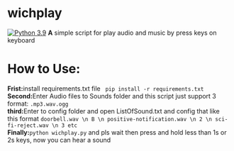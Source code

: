 <h1>wichplay</h1>
<a href="http://www.python.org/download/" rel="nofollow"><img src="https://img.shields.io/badge/Python-3.9-yellow.svg" alt="Python 3.9" data-canonical-src="https://img.shields.io/badge/Python-3.9-yellow.svg" style="max-width: 100%;"></a>
<strong>A</strong> simple script for play audio and music by press keys on keyboard
<h1>How to Use:</h1>
<strong>Frist:</strong>install requirements.txt file <code> pip install -r requirements.txt</code>
<br>
<strong>Second:</strong>Enter Audio files to Sounds folder and this script just support 3 format: <code>.mp3</code><code>.wav</code><code>.ogg</code>
<br>
<strong>third:</strong>Enter to config folder and open ListOfSound.txt and config that like this format <code>doorbell.wav \n B \n positive-notification.wav \n 2 \n sci-fi-reject.wav \n 3 etc</code>
<br>
<strong>Finally:</strong><code>python wichplay.py</code> and pls wait then press and hold less than 1s or 2s  keys, now you can hear a sound 
